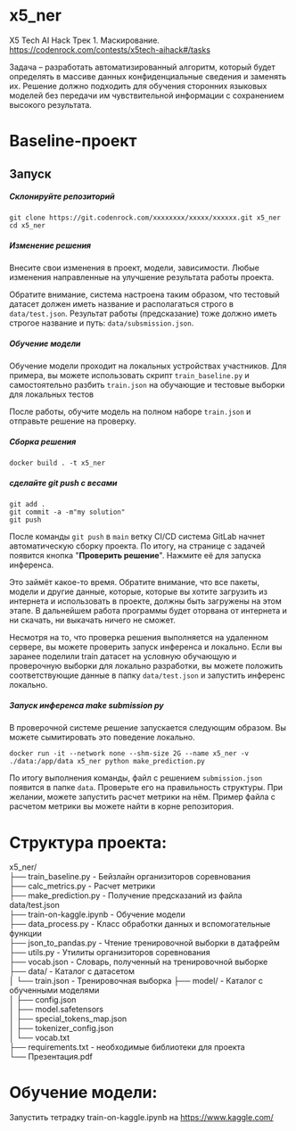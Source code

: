 # x5_ner
X5 Tech AI Hack Трек 1. Маскирование.
https://codenrock.com/contests/x5tech-aihack#/tasks

Задача – разработать автоматизированный алгоритм, который будет определять в массиве данных конфиденциальные сведения и заменять их. Решение должно подходить для обучения сторонних языковых моделей без передачи им чувствительной информации с сохранением высокого результата.


# Baseline-проект

## Запуск

##### Склонируйте репозиторий

```
git clone https://git.codenrock.com/xxxxxxxx/xxxxx/xxxxxx.git x5_ner
cd x5_ner
```

##### Изменение решения

Внесите свои изменения в проект, модели, зависимости. Любые изменения направленные на улучшение результата работы
проекта.

Обратите внимание, система настроена таким образом, что тестовый датасет должен иметь название и располагаться строго
в `data/test.json`.
Результат работы (предсказание) тоже должно иметь строгое название и путь: `data/subsmission.json`.

##### Обучение модели

Обучение модели проходит на локальных устройствах участников. Для примера, вы можете использовать
скрипт `train_baseline.py` и самостоятельно разбить `train.json` на обучающие и тестовые выборки для локальных тестов

После работы, обучите модель на полном наборе `train.json` и отправьте решение на проверку.

##### Сборка решения
```shell
docker build . -t x5_ner
```

##### сделайте git push с весами

```shell
git add .
git commit -a -m"my solution"
git push
```

После команды `git push` в `main` ветку CI/CD система GitLab начнет автоматическую сборку проекта. По итогу, на странице
с задачей появится кнопка "**Проверить решение**". Нажмите её для запуска инференса.

Это займёт какое-то время. Обратите внимание, что все пакеты, модели и другие данные, которые, которые вы хотите
загрузить из интернета и использовать в проекте, должны быть загружены на этом этапе. В дальнейшем работа программы
будет оторвана от интернета и ни скачать, ни выкачать ничего не сможет.

Несмотря на то, что проверка решения выполняется на удаленном сервере, вы можете проверить запуск инференса и локально.
Если вы заранее поделили train датасет на условную обучающую и проверочную выборки для локально разработки, вы можете
положить соответствующие данные в папку `data/test.json` и запустить инференс локально.

##### Запуск инференса make submission py
В проверочной системе решение запускается следующим образом. Вы можете сымитировать это поведение локально.

```shell
docker run -it --network none --shm-size 2G --name x5_ner -v ./data:/app/data x5_ner python make_prediction.py
```

По итогу выполнения команды, файл с решением `submission.json` появится в папке `data`. Проверьте его на правильность
структуры. При желании, можете запустить расчет метрики на нём. Пример файла с расчетом метрики вы можете найти в корне
репозитория.



# Структура проекта:  
x5_ner/  
├── train_baseline.py     - Бейзлайн организиторов соревнования  
├── calc_metrics.py       - Расчет метрики  
├── make_prediction.py    - Получение предсказаний из файла data/test.json  
├── train-on-kaggle.ipynb - Обучение модели  
├── data_process.py       - Класс обработки данных и вспомогательные функции  
├── json_to_pandas.py     - Чтение тренировочной выборки в датафрейм  
├── utils.py              - Утилиты организиторов соревнования  
├── vocab.json            - Словарь, полученный на тренировочной выборке  
├── data/                 - Каталог с датасетом  
│   └── train.json        - Тренировочная выборка
├── model/                - Каталог с обученными моделями  
│   ├── config.json  
│   ├── model.safetensors  
│   ├── special_tokens_map.json  
│   ├── tokenizer_config.json  
│   └── vocab.txt  
├── requirements.txt      - необходимые библиотеки для проекта  
└── Презентация.pdf  

# Обучение модели:

Запустить тетрадку train-on-kaggle.ipynb на https://www.kaggle.com/
